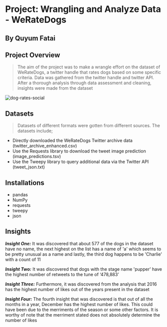 # Project: Wrangling and Analyze Data - WeRateDogs
## By Quyum Fatai

## Project Overview
> The aim of the project was to make a wrangle effort on the dataset of WeRateDogs, a twitter handle that rates dogs based on some specific criteria. Data was gathered from
the twitter handle and twitter API. After a thorough analysis through data assessment and cleaning, insights were made from the dataset

![dog-rates-social](https://user-images.githubusercontent.com/127361595/224523557-2857d2b3-e232-408d-8492-a08e4b69be54.jpg)

## Datasets
> Datasets of different formats were gotten from different sources. The datasets include;
- Directly downloaded the WeRateDogs Twitter archive data (twitter_archive_enhanced.csv)
- Use the Requests library to download the tweet image prediction (image_predictions.tsv)
- Use the Tweepy library to query additional data via the Twitter API (tweet_json.txt)

## Installations
- pandas
- NumPy
- requests
- tweepy
- json

## Insights
**_Insight One:_**
It was discovered that about 577 of the dogs in the dataset have no name, the next highest on the list has a
name of 'a' which seems to be pretty unusual as a name and lastly, the third dog happens to be 'Charlie'
with a count of 11

**_Insight Two:_**
It was discovered that dogs with the stage name 'pupper' have the highest number of retweets to the tune of
‘478,883’

**_Insight Three:_**
Furthermore, it was discovered from the analysis that 2016 has the highest number of likes out of the years
present in the dataset

**_Insight Four:_**
The fourth insight that was discovered is that out of all the months in a year, December has the highest
number of likes. This could have been due to the merriments of the season or some other factors. It is
worthy of note that the merriment stated does not absolutely determine the number of likes
